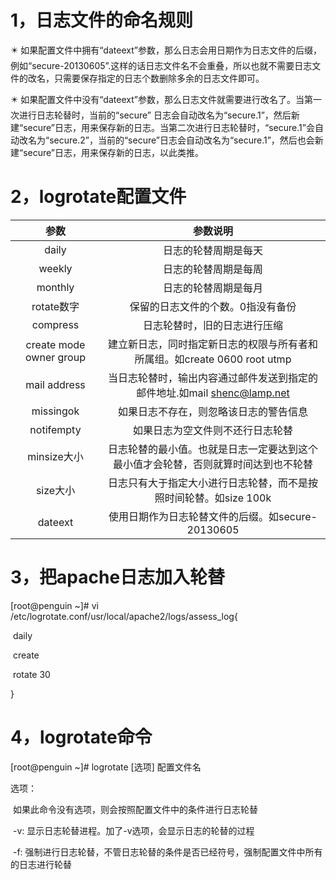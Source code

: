 # 			1，日志文件的命名规则

:eight_pointed_black_star: 如果配置文件中拥有“dateext”参数，那么日志会用日期作为日志文件的后缀，例如“secure-20130605”.这样的话日志文件名不会重叠，所以也就不需要日志文件的改名，只需要保存指定的日志个数删除多余的日志文件即可。

:eight_pointed_black_star: 如果配置文件中没有“dateext”参数，那么日志文件就需要进行改名了。当第一次进行日志轮替时，当前的“secure”	日志会自动改名为“secure.1”，然后新建“secure”日志，用来保存新的日志。当第二次进行日志轮替时，“secure.1”会自动改名为“secure.2”，当前的“secure”日志会自动改名为“secure.1”，然后也会新建“secure”日志，用来保存新的日志，以此类推。

# 			2，logrotate配置文件

|          参数           |                           参数说明                           |
| :---------------------: | :----------------------------------------------------------: |
|          daily          |                     日志的轮替周期是每天                     |
|         weekly          |                     日志的轮替周期是每周                     |
|         monthly         |                     日志的轮替周期是每月                     |
|       rotate数字        |              保留的日志文件的个数。0指没有备份               |
|        compress         |                 日志轮替时，旧的日志进行压缩                 |
| create mode owner group | 建立新日志，同时指定新日志的权限与所有者和所属组。如create 0600 root utmp |
|      mail address       | 当日志轮替时，输出内容通过邮件发送到指定的邮件地址.如mail shenc@lamp.net |
|        missingok        |            如果日志不存在，则忽略该日志的警告信息            |
|       notifempty        |               如果日志为空文件则不还行日志轮替               |
|       minsize大小       | 日志轮替的最小值。也就是日志一定要达到这个最小值才会轮替，否则就算时间达到也不轮替 |
|        size大小         | 日志只有大于指定大小进行日志轮替，而不是按照时间轮替。如size 100k |
|         dateext         |      使用日期作为日志轮替文件的后缀。如secure-20130605       |

# 			3，把apache日志加入轮替

[root@penguin ~]# vi /etc/logrotate.conf/usr/local/apache2/logs/assess_log{

​	daily

​	create

​	rotate 30

}

# 			4，logrotate命令

[root@penguin ~]# logrotate [选项] 配置文件名

选项：

​	如果此命令没有选项，则会按照配置文件中的条件进行日志轮替

​	-v:	显示日志轮替进程。加了-v选项，会显示日志的轮替的过程

​	-f:	强制进行日志轮替，不管日志轮替的条件是否已经符号，强制配置文件中所有的日志进行轮替